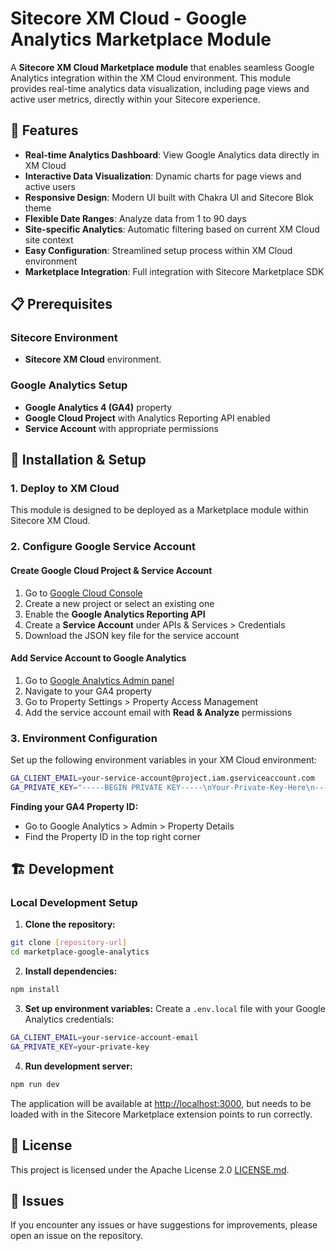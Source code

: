 # Sitecore XM Cloud - Google Analytics Marketplace Module

A **Sitecore XM Cloud Marketplace module** that enables seamless Google Analytics integration within the XM Cloud environment. This module provides real-time analytics data visualization, including page views and active user metrics, directly within your Sitecore experience.

## 🚀 Features

- **Real-time Analytics Dashboard**: View Google Analytics data directly in XM Cloud
- **Interactive Data Visualization**: Dynamic charts for page views and active users
- **Responsive Design**: Modern UI built with Chakra UI and Sitecore Blok theme
- **Flexible Date Ranges**: Analyze data from 1 to 90 days
- **Site-specific Analytics**: Automatic filtering based on current XM Cloud site context
- **Easy Configuration**: Streamlined setup process within XM Cloud environment
- **Marketplace Integration**: Full integration with Sitecore Marketplace SDK

## 📋 Prerequisites

### Sitecore Environment
- **Sitecore XM Cloud** environment.

### Google Analytics Setup
- **Google Analytics 4 (GA4)** property
- **Google Cloud Project** with Analytics Reporting API enabled
- **Service Account** with appropriate permissions

## 🔧 Installation & Setup

### 1. Deploy to XM Cloud
This module is designed to be deployed as a Marketplace module within Sitecore XM Cloud.

### 2. Configure Google Service Account

#### Create Google Cloud Project & Service Account
1. Go to [Google Cloud Console](https://console.cloud.google.com/)
2. Create a new project or select an existing one
3. Enable the **Google Analytics Reporting API**
4. Create a **Service Account** under APIs & Services > Credentials
5. Download the JSON key file for the service account

#### Add Service Account to Google Analytics
1. Go to [Google Analytics Admin panel](https://analytics.google.com/analytics/web/)
2. Navigate to your GA4 property
3. Go to Property Settings > Property Access Management
4. Add the service account email with **Read & Analyze** permissions

### 3. Environment Configuration

Set up the following environment variables in your XM Cloud environment:

```bash
GA_CLIENT_EMAIL=your-service-account@project.iam.gserviceaccount.com
GA_PRIVATE_KEY="-----BEGIN PRIVATE KEY-----\nYour-Private-Key-Here\n-----END PRIVATE KEY-----"
```

**Finding your GA4 Property ID:**
- Go to Google Analytics > Admin > Property Details
- Find the Property ID in the top right corner

## 🏗️ Development

### Local Development Setup

1. **Clone the repository:**
```bash
git clone [repository-url]
cd marketplace-google-analytics
```

2. **Install dependencies:**
```bash
npm install
```

3. **Set up environment variables:**
Create a `.env.local` file with your Google Analytics credentials:
```bash
GA_CLIENT_EMAIL=your-service-account-email
GA_PRIVATE_KEY=your-private-key
```

4. **Run development server:**
```bash
npm run dev
```

The application will be available at [http://localhost:3000](http://localhost:3000), but needs to be loaded with in the Sitecore Marketplace extension points to run correctly.

## 📄 License

This project is licensed under the Apache License 2.0 [LICENSE.md](LICENSE.md).

## 🐛 Issues

If you encounter any issues or have suggestions for improvements, please open an issue on the repository.